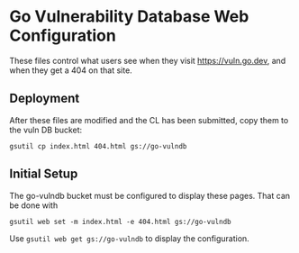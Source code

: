 # Go Vulnerability Database Web Configuration

These files control what users see when they visit https://vuln.go.dev, and
when they get a 404 on that site.

## Deployment

After these files are modified and the CL has been submitted, copy them to the
vuln DB bucket:
```
gsutil cp index.html 404.html gs://go-vulndb
```

## Initial Setup

The go-vulndb bucket must be configured to display these pages. That can be done
with
```
gsutil web set -m index.html -e 404.html gs://go-vulndb
```
Use `gsutil web get gs://go-vulndb` to display the configuration.
